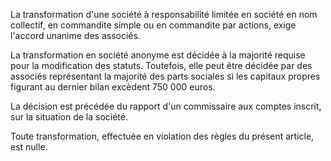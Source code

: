La transformation d'une société à responsabilité limitée en société en nom collectif, en commandite simple ou en commandite par actions, exige l'accord unanime des associés.

La transformation en société anonyme est décidée à la majorité requise pour la modification des statuts. Toutefois, elle peut être décidée par des associés représentant la majorité des parts sociales si les capitaux propres figurant au dernier bilan excèdent 750 000 euros.

La décision est précédée du rapport d'un commissaire aux comptes inscrit, sur la situation de la société.

Toute transformation, effectuée en violation des règles du présent article, est nulle.
